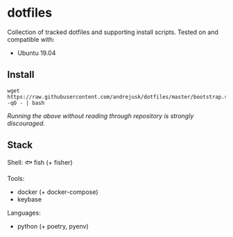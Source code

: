 # dotfiles

Collection of tracked dotfiles and supporting install scripts.
Tested on and compatible with:
  * Ubuntu 19.04

## Install

    wget https://raw.githubusercontent.com/andrejusk/dotfiles/master/bootstrap.sh -qO - | bash

_Running the above without reading through repository is strongly discouraged._

## Stack

Shell: 🐟 fish (+ fisher)

Tools:
* docker (+ docker-compose)
* keybase

Languages:
* python (+ poetry, pyenv)

